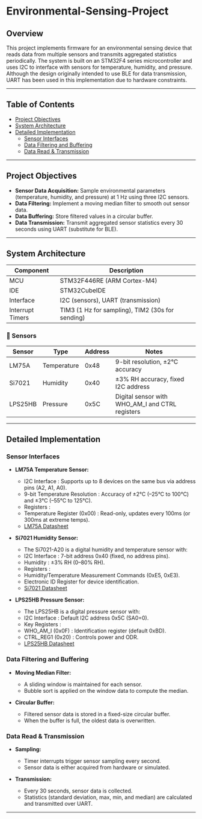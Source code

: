 # Environmental-Sensing-Project

## Overview

This project implements firmware for an environmental sensing device that reads data from multiple sensors and transmits aggregated statistics periodically. The system is built on an STM32F4 series microcontroller and uses I2C to interface with sensors for temperature, humidity, and pressure. Although the design originally intended to use BLE for data transmission, UART has been used in this implementation due to hardware constraints.

---

## Table of Contents

- [Project Objectives](#project-objectives)
- [System Architecture](#system-architecture)
- [Detailed Implementation](#detailed-implementation)
  - [Sensor Interfaces](#sensor-interfaces)
  - [Data Filtering and Buffering](#data-filtering-and-buffering)
  - [Data Read & Transmission](#data-read-&-transmittion)

---

## Project Objectives

- **Sensor Data Acquisition:** Sample environmental parameters (temperature, humidity, and pressure) at 1 Hz using three I2C sensors.
- **Data Filtering:** Implement a moving median filter to smooth out sensor data.
- **Data Buffering:** Store filtered values in a circular buffer.
- **Data Transmission:** Transmit aggregated sensor statistics every 30 seconds using UART (substitute for BLE).

---

## System Architecture

| Component           | Description                                         |
|---------------------|-----------------------------------------------------|
| MCU                 | STM32F446RE (ARM Cortex-M4)                         |
| IDE                 | STM32CubeIDE                                        |
| Interface           | I2C (sensors), UART (transmission)                 |
| Interrupt Timers    | TIM3 (1 Hz for sampling), TIM2 (30s for sending)   |

### 🔌 Sensors

| Sensor    | Type        | Address | Notes                                             |
|-----------|-------------|---------|---------------------------------------------------|
| LM75A     | Temperature | 0x48    | 9-bit resolution, ±2°C accuracy                   |
| Si7021    | Humidity    | 0x40    | ±3% RH accuracy, fixed I2C address                |
| LPS25HB   | Pressure    | 0x5C    | Digital sensor with WHO_AM_I and CTRL registers   |

---

## Detailed Implementation

### Sensor Interfaces

- **LM75A Temperature Sensor:**  
  - I2C Interface : Supports up to 8 devices on the same bus via address pins (A2, A1, A0).
  - 9-bit Temperature Resolution : Accuracy of ±2°C (–25°C to 100°C) and ±3°C (–55°C to 125°C).
  - Registers :
  - Temperature Register (0x00) : Read-only, updates every 100ms (or 300ms at extreme temps).
  - [LM75A Datasheet](https://www.ti.com/lit/ds/symlink/lm75a.pdf)

- **Si7021 Humidity Sensor:**
  - The Si7021-A20 is a digital humidity and temperature sensor with:
  - I2C Interface : 7-bit address 0x40 (fixed, no address pins).
  - Humidity : ±3% RH (0–80% RH).
  - Registers :
  - Humidity/Temperature Measurement Commands (0xE5, 0xE3).
  - Electronic ID Register for device identification.
  - [Si7021 Datasheet](https://www.silabs.com/documents/public/data-sheets/Si7021-A20.pdf)

- **LPS25HB Pressure Sensor:**
  - The LPS25HB is a digital pressure sensor with:
  - I2C Interface : Default I2C address 0x5C (SA0=0).
  - Key Registers :
  - WHO_AM_I (0x0F) : Identification register (default 0xBD).
  - CTRL_REG1 (0x20) : Controls power and ODR.
  - [LPS25HB Datasheet](https://www.st.com/resource/en/datasheet/lps25hb.pdf)

### Data Filtering and Buffering

- **Moving Median Filter:**  
  - A sliding window is maintained for each sensor.  
  - Bubble sort is applied on the window data to compute the median.

- **Circular Buffer:**  
  - Filtered sensor data is stored in a fixed-size circular buffer.  
  - When the buffer is full, the oldest data is overwritten.

### Data Read & Transmission

- **Sampling:**  
  - Timer interrupts trigger sensor sampling every second.
  - Sensor data is either acquired from hardware or simulated.
  
- **Transmission:**  
  - Every 30 seconds, sensor data is collected.
  - Statistics (standard deviation, max, min, and median) are calculated and transmitted over UART.

---



